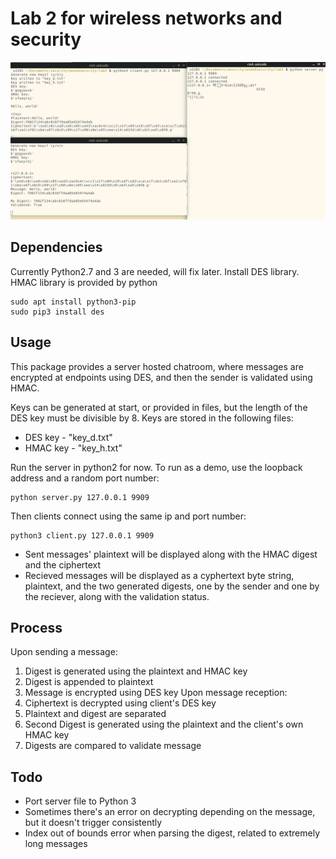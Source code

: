 # Lab 2 for wireless networks and security

![Screenshot](https://raw.githubusercontent.com/curtisghc/WNandSecurity/master/lab2/screenshots/demo.png)

## Dependencies
Currently Python2.7 and 3 are needed, will fix later.
Install DES library.
HMAC library is provided by python

```
sudo apt install python3-pip
sudo pip3 install des
```

## Usage
This package provides a server hosted chatroom, where messages are encrypted at endpoints using DES, and then the sender is validated using HMAC.

Keys can be generated at start, or provided in files, but the length of the DES key must be divisible by 8.
Keys are stored in the following files:
- DES key - "key_d.txt"
- HMAC key - "key_h.txt"

Run the server in python2 for now.
To run as a demo, use the loopback address and a random port number:
```
python server.py 127.0.0.1 9909
```

Then clients connect using the same ip and port number:
```
python3 client.py 127.0.0.1 9909
```

- Sent messages' plaintext will be displayed along with the HMAC digest and the ciphertext
- Recieved messages will be displayed as a cyphertext byte string, plaintext, and the two generated digests, one by the sender and one by the reciever, along with the validation status.


## Process
Upon sending a message:
1. Digest is generated using the plaintext and HMAC key
2. Digest is appended to plaintext
3. Message is encrypted using DES key
Upon message reception:
1. Ciphertext is decrypted using client's DES key
2. Plaintext and digest are separated
3. Second Digest is generated using the plaintext and the client's own HMAC key
4. Digests are compared to validate message


## Todo
- Port server file to Python 3
- Sometimes there's an error on decrypting depending on the message, but it doesn't trigger consistently
- Index out of bounds error when parsing the digest, related to extremely long messages

